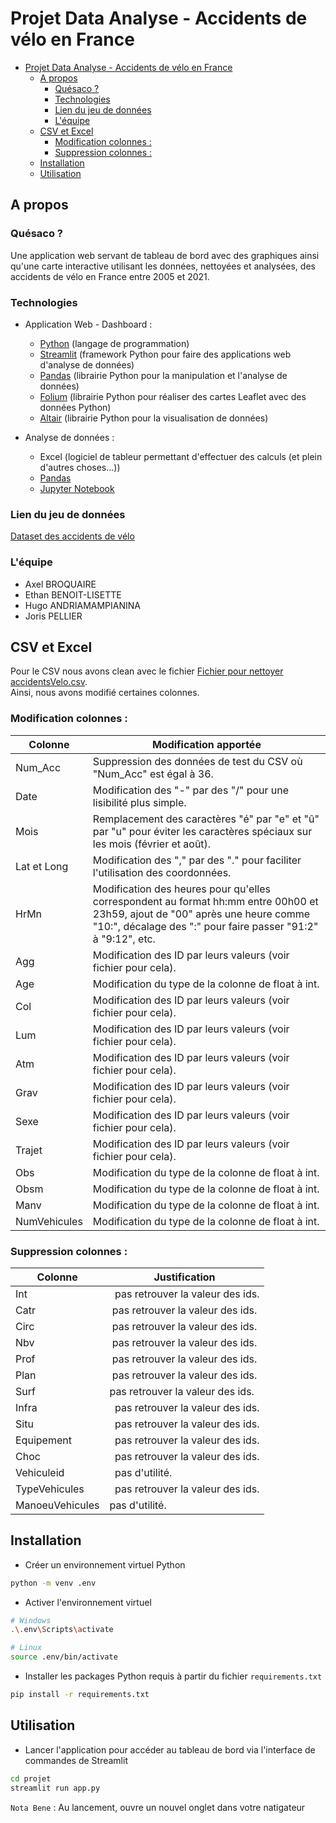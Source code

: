 # Projet Data Analyse - Accidents de vélo en France

- [Projet Data Analyse - Accidents de vélo en France](#projet-data-analyse---accidents-de-vélo-en-france)
  - [A propos](#a-propos)
    - [Quésaco ?](#quésaco-)
    - [Technologies](#technologies)
    - [Lien du jeu de données](#lien-du-jeu-de-données)
    - [L'équipe](#léquipe)
  - [CSV et Excel](#csv-et-excel)
    - [Modification colonnes :](#modification-colonnes-)
    - [Suppression colonnes :](#suppression-colonnes-)
  - [Installation](#installation)
  - [Utilisation](#utilisation)

## A propos

### Quésaco ?

Une application web servant de tableau de bord avec des graphiques ainsi qu'une carte interactive utilisant les données, nettoyées et analysées, des accidents de vélo en France entre 2005 et 2021.

### Technologies

- Application Web - Dashboard :
  - [Python](https://www.python.org/) (langage de programmation)
  - [Streamlit](https://streamlit.io/) (framework Python pour faire des applications web d'analyse de données)
  - [Pandas](https://pandas.pydata.org/) (librairie Python pour la manipulation et l'analyse de données)
  - [Folium](https://python-visualization.github.io/folium/latest/) (librairie Python pour réaliser des cartes Leaflet avec des données Python)
  - [Altair](https://altair-viz.github.io/) (librairie Python pour la visualisation de données)

- Analyse de données :
  - Excel (logiciel de tableur permettant d'effectuer des calculs (et plein d'autres choses...))
  - [Pandas](https://pandas.pydata.org/)
  - [Jupyter Notebook](https://jupyter.org/)

### Lien du jeu de données

[Dataset des accidents de vélo](https://www.data.gouv.fr/fr/datasets/accidents-de-velo/)

### L'équipe
- Axel BROQUAIRE
- Ethan BENOIT-LISETTE
- Hugo ANDRIAMAMPIANINA
- Joris PELLIER

## CSV et Excel

Pour le CSV nous avons clean avec le fichier [Fichier pour nettoyer accidentsVelo.csv](code_clean.ipynb).  
Ainsi, nous avons modifié certaines colonnes.

### Modification colonnes :

| Colonne | Modification apportée |
|--|--|
| Num_Acc | Suppression des données de test du CSV où "Num_Acc" est égal à 36. |
| Date | Modification des "-" par des "/" pour une lisibilité plus simple. |
| Mois | Remplacement des caractères "é" par "e" et "û" par "u" pour éviter les caractères spéciaux sur les mois (février et août). |
| Lat et Long | Modification des "," par des "." pour faciliter l'utilisation des coordonnées. |
| HrMn | Modification des heures pour qu'elles correspondent au format hh:mm entre 00h00 et 23h59, ajout de "00" après une heure comme "10:", décalage des ":" pour faire passer "91:2" à "9:12", etc. |
| Agg | Modification des ID par leurs valeurs (voir fichier pour cela). |
| Age | Modification du type de la colonne de float à int. |
| Col | Modification des ID par leurs valeurs (voir fichier pour cela). |
| Lum | Modification des ID par leurs valeurs (voir fichier pour cela). |
| Atm | Modification des ID par leurs valeurs (voir fichier pour cela). |
| Grav | Modification des ID par leurs valeurs (voir fichier pour cela). |
| Sexe | Modification des ID par leurs valeurs (voir fichier pour cela). |
| Trajet | Modification des ID par leurs valeurs (voir fichier pour cela). |
| Obs | Modification du type de la colonne de float à int. |
| Obsm | Modification du type de la colonne de float à int. |
| Manv | Modification du type de la colonne de float à int. |
| NumVehicules | Modification du type de la colonne de float à int. |


### Suppression colonnes :

| Colonne | Justification |
|--|--|
| Int |  pas retrouver la valeur des ids. |
| Catr | pas retrouver la valeur des ids. |
| Circ | pas retrouver la valeur des ids. |
| Nbv | pas retrouver la valeur des ids. |
| Prof | pas retrouver la valeur des ids. |
| Plan | pas retrouver la valeur des ids. |
| Surf| pas retrouver la valeur des ids. |
| Infra |  pas retrouver la valeur des ids. |
| Situ |  pas retrouver la valeur des ids. |
| Equipement |  pas retrouver la valeur des ids. |
| Choc |  pas retrouver la valeur des ids. |
| Vehiculeid |  pas d'utilité. |
| TypeVehicules |  pas retrouver la valeur des ids. |
| ManoeuVehicules | pas d'utilité. |

## Installation

- Créer un environnement virtuel Python
```bash
python -m venv .env
```

- Activer l'environnement virtuel
```bash
# Windows
.\.env\Scripts\activate

# Linux
source .env/bin/activate
```

- Installer les packages Python requis à partir du fichier `requirements.txt`
```bash
pip install -r requirements.txt
```

## Utilisation

- Lancer l'application pour accéder au tableau de bord via l'interface de commandes de Streamlit
```bash
cd projet
streamlit run app.py
```

`Nota Bene` : Au lancement, ouvre un nouvel onglet dans votre natigateur